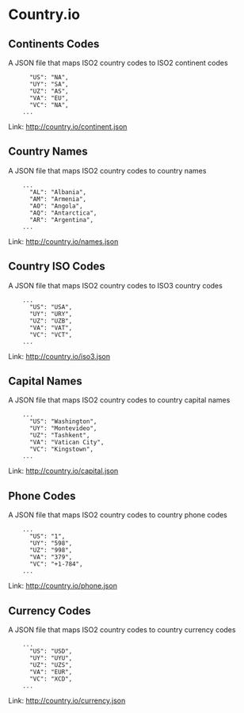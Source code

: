 # Country.io


## Continents Codes

A JSON file that maps ISO2 country codes to ISO2 continent codes


```    ...
      "US": "NA",
      "UY": "SA",
      "UZ": "AS",
      "VA": "EU",
      "VC": "NA",
    ...
``` 

Link: http://country.io/continent.json

## Country Names

A JSON file that maps ISO2 country codes to country names

```
    ...
      "AL": "Albania",
      "AM": "Armenia",
      "AO": "Angola",
      "AQ": "Antarctica",
      "AR": "Argentina",
    ...
```

Link: http://country.io/names.json

## Country ISO Codes

A JSON file that maps ISO2 country codes to ISO3 country codes

```
    ...
      "US": "USA",
      "UY": "URY",
      "UZ": "UZB",
      "VA": "VAT",
      "VC": "VCT",
    ...
```

Link: http://country.io/iso3.json

## Capital Names

A JSON file that maps ISO2 country codes to country capital names

```
    ...
      "US": "Washington",
      "UY": "Montevideo",
      "UZ": "Tashkent",
      "VA": "Vatican City",
      "VC": "Kingstown",
    ...
```

Link: http://country.io/capital.json

## Phone Codes

A JSON file that maps ISO2 country codes to country phone codes

```
    ...
      "US": "1",
      "UY": "598",
      "UZ": "998",
      "VA": "379",
      "VC": "+1-784",
    ...
```

Link: http://country.io/phone.json

## Currency Codes

A JSON file that maps ISO2 country codes to country currency codes

```
    ...
      "US": "USD",
      "UY": "UYU",
      "UZ": "UZS",
      "VA": "EUR",
      "VC": "XCD",
    ...
```

Link: http://country.io/currency.json

